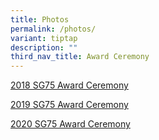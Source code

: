```yaml
---
title: Photos
permalink: /photos/
variant: tiptap
description: ""
third_nav_title: Award Ceremony
---
```

<p><a href="https://photos.google.com/share/AF1QipPcUfWsBDYg2qpQpPMW6zvvvGciKD6CLmtJCMVXJ1iFTWkjGo3rjjPJXzoLO29ebg?key=SXozS1ZWUjBEYTlzZkVSLUtjRW9wX3pfUnBFcEhn" rel="noopener nofollow" target="_blank">2018 SG75 Award Ceremony</a>
</p>
<p><a href="https://photos.google.com/share/AF1QipM5eoO8tA7VibdWAA4s0jdwAEXUwNbuNusjGLf51DiEvnH-GLugkKAqgczR2VPPYQ?key=MVVveW5WTlhqcGZGY0NLUkttSXpOWWRLdEhUcllB" rel="noopener nofollow" target="_blank">2019 SG75 Award Ceremony</a>
</p>
<p><a href="https://photos.google.com/share/AF1QipNtHoESXFtCxIjj-ggB_n8qje_-lLJxNdyLNiGLCClEEwr6nc4d5_M5gmi34KdK0g?key=SmVnQ0REQzl1T2ZlQWktZ2dKRFM4QUFiQl9xdzd3" rel="noopener nofollow" target="_blank">2020 SG75 Award Ceremony</a>
</p>